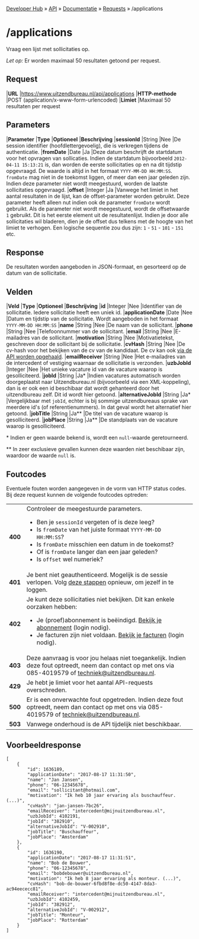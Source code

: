 ---
---

[Developer Hub](/) &raquo; [API](/api) &raquo; [Documentatie](/api/doc.html) &raquo; [Requests](/api/requests) &raquo; /applications

# /applications

Vraag een lijst met sollicitaties op.

_Let op:_ Er worden maximaal 50 resultaten getoond per request.

## Request

|**URL**          |https://www.uitzendbureau.nl/api/applications
|**HTTP-methode** |POST (application/x-www-form-urlencoded)
|**Limiet**       |Maximaal 50 resultaten per request

## Parameters

|**Parameter** |**Type** |**Optioneel** |**Beschrijving**
|**sessionId** |String   |Nee           |De session identifier (hoofdlettergevoelig), die is verkregen tijdens de authenticatie.
|**fromDate**  |Date     |Ja            |Deze datum beschrijft de startdatum voor het opvragen van sollicaties. Indien de startdatum bijvoorbeeld `2012-04-11 15:13:21` is, dan worden de eerste sollicitaties op en na dit tijdstip opgevraagd. De waarde is altijd in het formaat `YYYY-MM-DD HH:MM:SS`. `fromDate` mag niet in de toekomst liggen, of meer dan een jaar geleden zijn. Indien deze parameter niet wordt meegestuurd, worden de laatste sollicitaties opgevraagd.
|**offset**    |Integer  |Ja            |Vanwege het limiet in het aantal resultaten in de lijst, kan de offset-parameter worden gebruikt. Deze parameter heeft alleen nut indien ook de parameter `fromDate` wordt gebruikt. Als de parameter niet wordt meegestuurd, wordt de offsetwaarde `1` gebruikt. Dit is het eerste element uit de resultatenlijst. Indien je door alle sollicitaties wil bladeren, dien je de offset dus telkens met de hoogte van het limiet te verhogen. Een logische sequentie zou dus zijn: `1` - `51` - `101` - `151` etc.

## Response

De resultaten worden aangeboden in JSON-formaat, en gesorteerd op de datum van de sollicitatie.

## Velden

|**Veld**             |**Type** |**Optioneel** |**Beschrijving**
|**id**               |Integer  |Nee           |Identifier van de sollicitatie. Iedere sollicitatie heeft een uniek id.
|**applicationDate**  |Date     |Nee           |Datum en tijdstip van de sollicitatie. Wordt aangeboden in het formaat `YYYY-MM-DD HH:MM:SS`
|**name**             |String   |Nee           |De naam van de sollicitant.
|**phone**            |String   |Nee           |Telefoonnummer van de sollicitant.
|**email**            |String   |Nee           |E-mailadres van de sollicitant.
|**motivation**       |String   |Nee           |Motivatietekst, geschreven door de sollicitant bij de sollicitatie.
|**cvHash**           |String   |Nee           |De cv-hash voor het bekijken van de cv van de kandidaat. De cv kan ook [via de API worden opgehaald](/api/requests/applications/cv.html).
|**emailReceiver**    |String   |Nee           |Het e-mailadres van de intercedent of vestiging waarnaar de sollicitatie is verzonden.
|**uzbJobId**         |Integer  |Nee           |Het unieke vacature id van de vacature waarop is gesolliciteerd.
|**jobId**            |String   |Ja*           |Indien vacatures automatisch worden doorgeplaatst naar Uitzendbureau.nl (bijvoorbeeld via een XML-koppeling), dan is er ook een id beschibaar dat wordt gehanteerd door het uitzendbureau zelf. Dit id wordt hier getoond.
|**alternativeJobId** |String   |Ja*           |Vergelijkbaar met `jobId`, echter is bij sommige uitzendbureaus sprake van meerdere id&#39;s (of referentienummers). In dat geval wordt het alternatief hier getoond.
|**jobTitle**         |String   |Ja**          |De titel van de vacature waarop is gesolliciteerd.
|**jobPlace**         |String   |Ja**          |De standplaats van de vacature waarop is gesolliciteerd.

\* Indien er geen waarde bekend is, wordt een `null`-waarde geretourneerd.

** In zeer exclusieve gevallen kunnen deze waarden niet beschibaar zijn, waardoor de waarde `null` is.

## Foutcodes

Eventuele fouten worden aangegeven in de vorm van HTTP status codes. Bij deze request kunnen de volgende foutcodes optreden:

<table>
    <tbody>
        <tr>
            <td>
                <strong>400</strong>
            </td>
            <td>
                Controleer de meegestuurde parameters.
                <ul>
                    <li>Ben je <code>sessionId</code> vergeten of is deze leeg?</li>
                    <li>Is <code>fromDate</code> van het juiste formaat <code>YYYY-MM-DD HH:MM:SS</code>?</li>
                    <li>Is <code>fromDate</code> misschien een datum in de toekomst?</li>
                    <li>Of is <code>fromDate</code> langer dan een jaar geleden?</li>
                    <li>Is <code>offset</code> wel numeriek?</li>
                </ul>
            </td>
        </tr>
        <tr>
            <td>
                <strong>401</strong>
            </td>
            <td>
                Je bent niet geauthenticeerd. Mogelijk is de sessie verlopen. Volg <a href="/api/auth.html">deze stappen</a> opnieuw, om jezelf in te loggen.
            </td>
        </tr>
        <tr>
            <td>
                <strong>402</strong>
            </td>
            <td>
                Je kunt deze sollicitaties niet bekijken. Dit kan enkele oorzaken hebben:
                <ul>
                    <li>
                        Je (proef)abonnement is be&euml;indigd. <a href="https://uitzendbureau.nl/login/mijn-account">Bekijk je abonnement</a> (login nodig).
                    </li>
                    <li>
                        Je facturen zijn niet voldaan. <a href="https://uitzendbureau.nl/login/mijn-account/facturen">Bekijk je facturen</a> (login nodig).
                    </li>
                </ul>
            </td>
        </tr>
        <tr>
            <td>
                <strong>403</strong>
            </td>
            <td>
                Deze aanvraag is voor jou helaas niet toegankelijk. Indien deze fout optreedt, neem dan contact op met ons via 085-4019579 of
                <a href="mailto:techniek@uitzendbureau.nl?subject=DeveloperHub%3A%20API%20%2Fapplications%3A%20status%20403">techniek@uitzendbureau.nl</a>.
            </td>
        </tr>
        <tr>
            <td>
                <strong>429</strong>
            </td>
            <td>
                Je hebt je limiet voor het aantal API-requests overschreden.
            </td>
        </tr>
        <tr>
            <td>
                <strong>500</strong>
            </td>
            <td>
                Er is een onverwachte fout opgetreden. Indien deze fout optreedt, neem dan contact op met ons via 085-4019579 of
                <a href="mailto:techniek@uitzendbureau.nl?subject=DeveloperHub%3A%20API%20%2Fapplications%3A%20status%20500">techniek@uitzendbureau.nl</a>.
            </td>
        </tr>
        <tr>
            <td>
                <strong>503</strong>
            </td>
            <td>
                Vanwege onderhoud is de API tijdelijk niet beschikbaar.
            </td>
        </tr>
    </tbody>
</table>

## Voorbeeldresponse

    [
        {
            "id": 1636189,
            "applicationDate": "2017-08-17 11:31:50",
            "name": "Jan Jansen",
            "phone": "06-12345678",
            "email": "sollicitant@hotmail.com",
            "motivation": "Ik heb 10 jaar ervaring als buschauffeur. (...)",
            "cvHash": "jan-jansen-7bc26",
            "emailReceiver": "intercedent@mijnuitzendbureau.nl",
            "uzbJobId": 4102191,
            "jobId": "382910",
            "alternativeJobId": "V-002910",
            "jobTitle": "Buschauffeur",
            "jobPlace": "Amsterdam"
        },
        {
            "id": 1636190,
            "applicationDate": "2017-08-17 11:31:51",
            "name": "Bob de Bouwer",
            "phone": "06-12345678",
            "email": "bobdebouwer@uitzendbureau.nl",
            "motivation": "Ik heb 8 jaar ervaring als monteur. (...)",
            "cvHash": "bob-de-bouwer-6fbd8f8e-dc50-4147-8da3-ac94eececc81",
            "emailReceiver": "intercedent@mijnuitzendbureau.nl",
            "uzbJobId": 4102459,
            "jobId": "382912",
            "alternativeJobId": "V-002912",
            "jobTitle": "Monteur",
            "jobPlace": "Rotterdam"
        }
    ]
